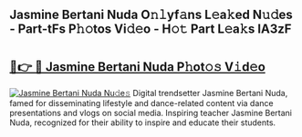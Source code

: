 ## Jasmine Bertani Nuda O𝚗𝚕yf𝚊ns L𝚎a𝚔ed N𝚞𝚍es - Part-tFs P𝚑𝚘tos Vi𝚍𝚎o - H𝚘𝚝 Part L𝚎a𝚔s lA3zF

# <h2><a href="http://kf4rivd.oniu.top/?m=Jasmine+Bertani+Nuda">🔗👉 🔴 Jasmine Bertani Nuda P𝚑ot𝚘𝚜 V𝚒d𝚎o</a></h2>

[![Jasmine Bertani Nuda Nu𝚍e𝚜](https://i.imgur.com/0qMVB7G.gif)](http://kf4rivd.oniu.top/?m=Jasmine+Bertani+Nuda)
Digital trendsetter Jasmine Bertani Nuda, famed for disseminating lifestyle and dance-related content via dance presentations and vlogs on social media. Inspiring teacher Jasmine Bertani Nuda, recognized for their ability to inspire and educate their students.  
